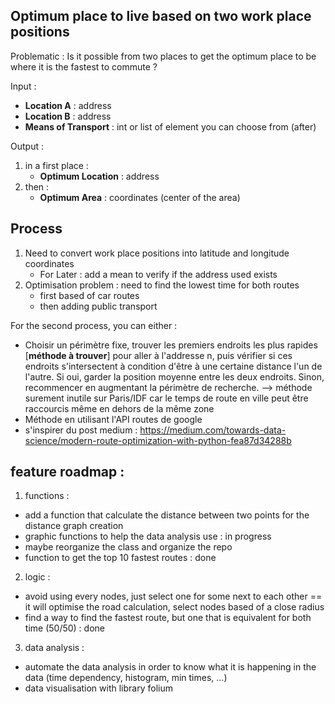 ## Optimum place to live based on two work place positions

Problematic : Is it possible from two places to get the optimum place to be where it is the fastest to commute ?

Input : 
- **Location A** : address
- **Location B** : address
- **Means of Transport** : int or list of element you can choose from (after)

Output :
1. in a first place : 
    - **Optimum Location** : address
2. then :
    - **Optimum Area** : coordinates (center of the area)

## Process
1. Need to convert work place positions into latitude and longitude coordinates
    - For Later : add a mean to verify if the address used exists
2. Optimisation problem : need to find the lowest time for both routes 
    - first based of car routes
    - then adding public transport

For the second process, you can either : 
- Choisir un périmètre fixe, trouver les premiers endroits les plus rapides [**méthode à trouver**] pour aller à l'addresse n, puis vérifier si ces endroits s'intersectent à condition d'être à une certaine distance l'un de l'autre. Si oui, garder la position moyenne entre les deux endroits. Sinon, recommencer en augmentant la périmètre de recherche.
 --> méthode surement inutile sur Paris/IDF car le temps de route en ville peut être raccourcis même en dehors de la même zone
- Méthode en utilisant l'API routes de google
- s'inspirer du post medium : https://medium.com/towards-data-science/modern-route-optimization-with-python-fea87d34288b

## feature roadmap : 

1. functions : 
- add a function that calculate the distance between two points for the distance graph creation
- graphic functions to help the data analysis use : in progress
- maybe reorganize the class and organize the repo
- function to get the top 10 fastest routes : done

2. logic : 
- avoid using every nodes, just select one for some next to each other == it will optimise the road calculation, select nodes based of a close radius
- find a way to find the fastest route, but one that is equivalent for both time (50/50) : done

3. data analysis : 
- automate the data analysis in order to know what it is happening in the data (time dependency, histogram, min times, ...)
- data visualisation with library folium
